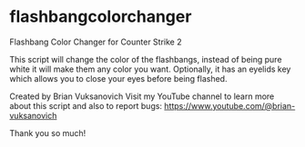 # flashbangcolorchanger
Flashbang Color Changer for Counter Strike 2

This script will change the color of the flashbangs, instead of being pure white it will make them any color you want.
Optionally, it has an eyelids key which allows you to close your eyes before being flashed.

Created by Brian Vuksanovich
Visit my YouTube channel to learn more about this script and also to report bugs:
https://www.youtube.com/@brian-vuksanovich

Thank you so much!
